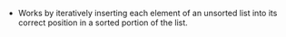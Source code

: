 - Works by iteratively inserting each element of an unsorted list into its correct position in a sorted portion of the list.
